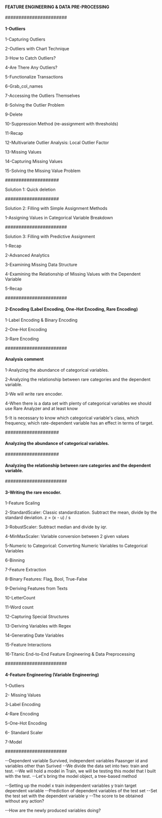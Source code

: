 
#### FEATURE ENGINEERING & DATA PRE-PROCESSING

#######################
#### 1-Outliers

1-Capturing Outliers

2-Outliers with Chart Technique

3-How to Catch Outliers?

4-Are There Any Outliers?

5-Functionalize Transactions

6-Grab_col_names

7-Accessing the Outliers Themselves

8-Solving the Outlier Problem

9-Delete

10-Suppression Method (re-assignment with thresholds)

11-Recap

12-Multivariate Outlier Analysis: Local Outlier Factor

13-Missing Values

14-Capturing Missing Values

15-Solving the Missing Value Problem

####################

Solution 1: Quick deletion

####################

Solution 2: Filling with Simple Assignment Methods

1-Assigning Values in Categorical Variable Breakdown

#######################

Solution 3: Filling with Predictive Assignment

1-Recap

2-Advanced Analytics

3-Examining Missing Data Structure

4-Examining the Relationship of Missing Values with the Dependent Variable

5-Recap

#######################
#### 2-Encoding (Label Encoding, One-Hot Encoding, Rare Encoding)

1-Label Encoding & Binary Encoding

2-One-Hot Encoding

3-Rare Encoding

#######################
#### Analysis comment

1-Analyzing the abundance of categorical variables.

2-Analyzing the relationship between rare categories and the dependent variable. 

3-We will write rare encoder. 

4-When there is a data set with plenty of categorical variables we should use Rare Analyzer and at least know

5-It is necessary to know which categorical variable's class, which frequency, which rate-dependent variable has an effect in terms of target.

####################
#### Analyzing the abundance of categorical variables.

####################
#### Analyzing the relationship between rare categories and the dependent variable.


#######################
#### 3-Writing the rare encoder.

1-Feature Scaling

2-StandardScaler: Classic standardization. Subtract the mean, divide by the standard deviation. z = (x - u) / s

3-RobustScaler: Subtract median and divide by iqr.

4-MinMaxScaler: Variable conversion between 2 given values

5-Numeric to Categorical: Converting Numeric Variables to Categorical Variables

6-Binning

7-Feature Extraction

8-Binary Features: Flag, Bool, True-False

9-Deriving Features from Texts

10-LetterCount

11-Word count

12-Capturing Special Structures

13-Deriving Variables with Regex

14-Generating Date Variables

15-Feature Interactions

16-Titanic End-to-End Feature Engineering & Data Preprocessing

#######################
#### 4-Feature Engineering (Variable Engineering)

1-Outliers

2- Missing Values

3-Label Encoding

4-Rare Encoding

5-One-Hot Encoding

6- Standard Scaler

7-Model

#######################

--Dependent variable Survived, independent variables Paasnger id and variables other than Surived
--We divide the data set into two: train and test.
--We will hold a model in Train, we will be testing this model that I built with the test.
--Let's bring the model object, a tree-based method

--Setting up the model x train independent variables y train target dependent variable
--Prediction of dependent variables of the test set
--Set the test set with the dependent variable y
--The score to be obtained without any action?

--How are the newly produced variables doing?










